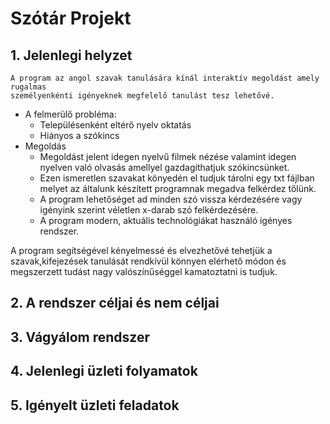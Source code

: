 # Szótár Projekt

	
## 1. Jelenlegi helyzet
	A program az angol szavak tanulására kínál interaktív megoldást amely rugalmas
	személyenkénti igényeknek megfelelő tanulást tesz lehetővé.

* A felmerülő probléma:
  * Településenként eltérő nyelv oktatás 
  * Hiányos a szókincs
* Megoldás
  * Megoldást jelent idegen nyelvű filmek nézése valamint idegen nyelven való olvasás
    amellyel gazdagíthatjuk szókincsünket.
  * Ezen ismeretlen szavakat könyedén el tudjuk tárolni egy txt fájlban melyet az általunk 
    készített programnak megadva felkérdez tőlünk.
  * A program lehetőséget ad minden szó vissza kérdezésére vagy igényink szerint véletlen
    x-darab szó felkérdezésére.
  * A program modern, aktuális technológiákat használó igényes rendszer.	
  <!-- -->
A program segítségével kényelmessé és elvezhetővé tehetjük a szavak,kifejezések tanulását
rendkívül könnyen elérhető módon és megszerzett tudást nagy valószínűséggel kamatoztatni is tudjuk.
## 2. A rendszer céljai és nem céljai

## 3. Vágyálom rendszer


## 4. Jelenlegi üzleti folyamatok


## 5. Igényelt üzleti feladatok





